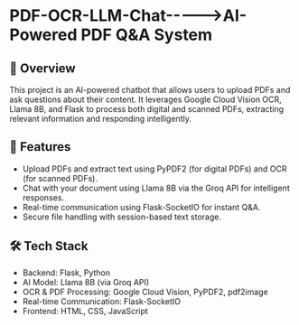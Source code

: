 # PDF-OCR-LLM-Chat----->AI-Powered PDF Q&A System  

## 📌 Overview  
This project is an AI-powered chatbot that allows users to upload PDFs and ask questions about their content. It leverages Google Cloud Vision OCR, Llama 8B, and Flask to process both digital and scanned PDFs, extracting relevant information and responding intelligently.  

## 🚀 Features  
- Upload PDFs and extract text using PyPDF2 (for digital PDFs) and OCR (for scanned PDFs).  
- Chat with your document using Llama 8B via the Groq API for intelligent responses.  
- Real-time communication using Flask-SocketIO for instant Q&A.  
- Secure file handling with session-based text storage.  
  

## 🛠️ Tech Stack  
- Backend: Flask, Python  
- AI Model: Llama 8B (via Groq API)  
- OCR & PDF Processing: Google Cloud Vision, PyPDF2, pdf2image  
- Real-time Communication: Flask-SocketIO  
- Frontend: HTML, CSS, JavaScript 

